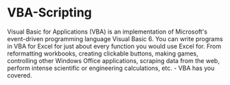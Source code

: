 # VBA-Scripting

Visual Basic for Applications (VBA) is an implementation of Microsoft's event-driven programming language Visual Basic 6. You can write programs in VBA for Excel for just about every function you would use Excel for.  From reformatting workbooks, creating clickable buttons, making games, controlling other Windows Office applications, scraping data from the web, perform intense scientific or engineering calculations, etc. - VBA has you covered. 
